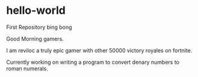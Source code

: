# hello-world
First Repository bing bong

Good Morning gamers.

I am reviloc a truly epic gamer with other 50000 victory royales on fortnite.

Currently working on writing a program to convert denary numbers to roman numerals.

